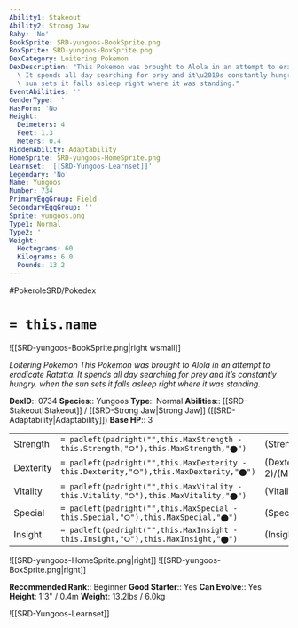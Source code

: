 ```yaml
---
Ability1: Stakeout
Ability2: Strong Jaw
Baby: 'No'
BookSprite: SRD-yungoos-BookSprite.png
BoxSprite: SRD-yungoos-BoxSprite.png
DexCategory: Loitering Pokemon
DexDescription: "This Pokemon was brought to Alola in an attempt to eradicate Ratatta.\
  \ It spends all day searching for prey and it\u2019s constantly hungry. when the\
  \ sun sets it falls asleep right where it was standing."
EventAbilities: ''
GenderType: ''
HasForm: 'No'
Height:
  Deimeters: 4
  Feet: 1.3
  Meters: 0.4
HiddenAbility: Adaptability
HomeSprite: SRD-yungoos-HomeSprite.png
Learnset: '[[SRD-Yungoos-Learnset]]'
Legendary: 'No'
Name: Yungoos
Number: 734
PrimaryEggGroup: Field
SecondaryEggGroup: ''
Sprite: yungoos.png
Type1: Normal
Type2: ''
Weight:
  Hectograms: 60
  Kilograms: 6.0
  Pounds: 13.2
---
```


#PokeroleSRD/Pokedex

# `= this.name`

![[SRD-yungoos-BookSprite.png|right wsmall]]

*Loitering Pokemon*
*This Pokemon was brought to Alola in an attempt to eradicate Ratatta. It spends all day searching for prey and it’s constantly hungry. when the sun sets it falls asleep right where it was standing.*

**DexID**:: 0734
**Species**:: Yungoos
**Type**:: Normal
**Abilities**:: [[SRD-Stakeout|Stakeout]] / [[SRD-Strong Jaw|Strong Jaw]] ([[SRD-Adaptability|Adaptability]])
**Base HP**:: 3

|           |                                                                                        |                                          |
| --------- | -------------------------------------------------------------------------------------- | ---------------------------------------- |
| Strength  | `= padleft(padright("",this.MaxStrength - this.Strength,"⭘"),this.MaxStrength,"⬤")`    | (Strength::2)/(MaxStrength::5)   |
| Dexterity | `= padleft(padright("",this.MaxDexterity - this.Dexterity,"⭘"),this.MaxDexterity,"⬤")` | (Dexterity:: 2)/(MaxDexterity::4) |
| Vitality  | `= padleft(padright("",this.MaxVitality - this.Vitality,"⭘"),this.MaxVitality,"⬤")`    | (Vitality::1)/(MaxVitality::3)   |
| Special   | `= padleft(padright("",this.MaxSpecial - this.Special,"⭘"),this.MaxSpecial,"⬤")`       | (Special::1)/(MaxSpecial::3)     |
| Insight   | `= padleft(padright("",this.MaxInsight - this.Insight,"⭘"),this.MaxInsight,"⬤")`       | (Insight::1)/(MaxInsight::3)     |

![[SRD-yungoos-HomeSprite.png|right]]
![[SRD-yungoos-BoxSprite.png|right]]

**Recommended Rank**:: Beginner
**Good Starter**:: Yes
**Can Evolve**:: Yes
**Height**: 1'3" / 0.4m
**Weight**: 13.2lbs / 6.0kg

![[SRD-Yungoos-Learnset]]